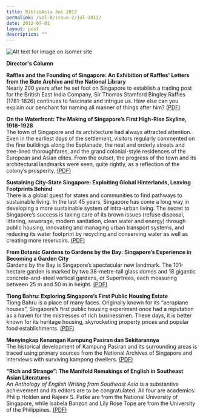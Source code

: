 ```yaml
---
title: BiblioAsia Jul 2012
permalink: /vol-8/issue-2/jul-2012/
date: 2012-07-01
layout: post
description: ""
---
```

![Alt text for image on Isomer site](/images/covers/ba8-2.jpg)

<a style="text-decoration: none; font-weight: bold;" href="/vol-8/issue-2/jul-2012/director-column">Director's Column</a>

<a style="text-decoration: none; font-weight: bold;" href="/vol-8/issue-2/jul-2012/singapore-raffles-founding-letters">Raffles and the Founding of Singapore: An Exhibition of Raffles' Letters from the Bute Archive and the National Library</a><br> Nearly 200 years after he set foot on Singapore to establish a trading post for the British East India Company, Sir Thomas Stamford Bingley Raffles (1781–1826) continues to fascinate and intrigue us. How else can you explain our penchant for naming all manner of things after him? [(PDF)](/files/pdf/vol-8/issue-2/v8-issue2_RaflesFounding.pdf)

<a style="text-decoration: none; font-weight: bold;" href="/vol-8/issue-2/jul-2012/singapore-waterfront-skyline">On the Waterfront: The Making of Singapore’s First High-Rise Skyline, 1918–1928</a><br>The town of Singapore and its architecture had always attracted attention. Even in the earliest days of the settlement, visitors regularly commented on the fine buildings along the Esplanade, the neat and orderly streets and tree-lined thoroughfares, and the grand colonial-style residences of the European and Asian elites. From the outset, the progress of the town and its architectural landmarks were seen, quite rightly, as a reflection of the colony’s prosperity. [(PDF)](/files/pdf/vol-8/issue-2/v8-issue2_%20WaterfrontSkyline.pdf)

<a style="text-decoration: none; font-weight: bold;" href="/vol-8/issue-2/jul-2012/singapore-global-hinterlands-footprints">Sustaining City-State Singapore: Exploiting Global Hinterlands, Leaving Footprints Behind</a><br>There is a global quest for states and communities to find pathways to sustainable living. In the last 45 years, Singapore has come a long way in developing a more sustainable system of intra-urban living. The secret to Singapore’s success is taking care of its brown issues (refuse disposal, littering, sewerage, modern sanitation, clean water and energy) through public housing, innovating and managing urban transport systems, and reducing its water footprint by recycling and conserving water as well as creating more reservoirs. [(PDF)](/files/pdf/vol-8/issue-2/v8-issue2_%20SustainingCity.pdf)

<a style="text-decoration: none; font-weight: bold;" href="/vol-8/issue-2/jul-2012/singapore-botanic-gardens-city">From Botanic Gardens to Gardens by the Bay: Singapore’s Experience in Becoming a Garden City</a><br>Gardens by the Bay is Singapore’s spectacular new landmark. The 101-hectare garden is marked by two 38-metre-tall glass domes and 18 gigantic concrete-and-steel vertical gardens, or Supertrees, each measuring between 25 m and 50 m in height. [(PDF)](/files/pdf/vol-8/issue-2/v8-issue2_BotanicGardens.pdf)

<a style="text-decoration: none; font-weight: bold;" href="/vol-8/issue-2/jul-2012/singapore-housing-tiong-bahru">Tiong Bahru: Exploring Singapore’s First Public Housing Estate</a><br>Tiong Bahru is a place of many faces. Originally known for its “aeroplane houses”, Singapore’s first public housing experiment once had a reputation as a haven for the mistresses of rich businessmen. These days, it is better known for its heritage housing, skyrocketing property prices and popular food establishments. [(PDF)](/files/pdf/vol-8/issue-2/v8-issue2_TiongBahru.pdf)

<a style="text-decoration: none; font-weight: bold;" href="/vol-8/issue-2/jul-2012/kampung-pasiran-sekitarannya">Menyingkap Kenangan Kampung Pasiran dan Sekitarannya</a><br>
The historical development of Kampung Pasiran and its surrounding areas is traced using primary sources from the National Archives of Singapore and interviews with surviving kampong dwellers. [(PDF)](/files/pdf/vol-8/issue-2/v8-issue2_KampungPasiran.pdf)

<a style="text-decoration: none; font-weight: bold;" href="/vol-8/issue-2/jul-2012/manifold-remaking-english-literature">“Rich and Strange”: The Manifold Remakings of English in Southeast Asian Literatures</a><br>*An Anthology of English Writing from Southeast Asia* is a substantive achievement and its editors are to be congratulated. All four are academics: Philip Holden and Rajeev S. Patke are from the National University of Singapore, while Isabela Banzon and Lily Rose Tope are from the University of the Philippines. [(PDF)](/files/pdf/vol-8/issue-2/v8-issue2_RichStrange.pdf)